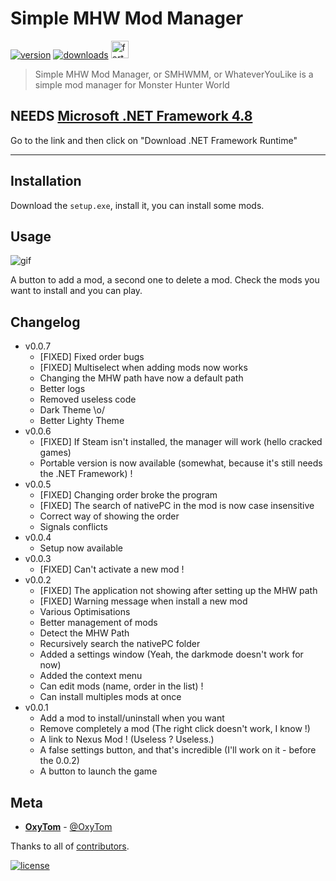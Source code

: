 # Simple MHW Mod Manager

[![version](https://img.shields.io/github/v/release/oxypomme/SimpleMhwModManager?label=Version&style=for-the-badge)](https://shields.io)
[![downloads](https://img.shields.io/github/downloads/oxypomme/SimpleMhwModManager/total?style=for-the-badge)](https://shields.io) <a href="https://forthebadge.com/"><img src="https://forthebadge.com/images/badges/made-with-c-sharp.svg" alt="forthebadge" height="28"/></a>

> Simple MHW Mod Manager, or SMHWMM, or WhateverYouLike is a simple mod manager for Monster Hunter World

## NEEDS [Microsoft .NET Framework 4.8](https://dotnet.microsoft.com/download)

Go to the link and then click on "Download .NET Framework Runtime"

---

## Installation

Download the `setup.exe`, install it, you can install some mods.

## Usage

![gif](https://i.imgur.com/JAmO8Bf.gif)

A button to add a mod, a second one to delete a mod.
 Check the mods you want to install and you can play.

## Changelog

- v0.0.7
  - [FIXED] Fixed order bugs
  - [FIXED] Multiselect when adding mods now works
  - Changing the MHW path have now a default path
  - Better logs
  - Removed useless code
  - Dark Theme \o/
  - Better Lighty Theme
- v0.0.6
  - [FIXED] If Steam isn't installed, the manager will work (hello cracked games)
  - Portable version is now available (somewhat, because it's still needs the .NET Framework) !
- v0.0.5
  - [FIXED] Changing order broke the program
  - [FIXED] The search of nativePC in the mod is now case insensitive
  - Correct way of showing the order
  - Signals conflicts
- v0.0.4
  - Setup now available
- v0.0.3
  - [FIXED] Can't activate a new mod !
- v0.0.2
  - [FIXED] The application not showing after setting up the MHW path
  - [FIXED] Warning message when install a new mod
  - Various Optimisations
  - Better management of mods
  - Detect the MHW Path
  - Recursively search the nativePC folder
  - Added a settings window (Yeah, the darkmode doesn't work for now)
  - Added the context menu
  - Can edit mods (name, order in the list) !
  - Can install multiples mods at once
- v0.0.1
  - Add a mod to install/uninstall when you want
  - Remove completely a mod (The right click doesn't work, I know !)
  - A link to Nexus Mod ! (Useless ? Useless.)
  - A false settings button, and that's incredible (I'll work on it - before the 0.0.2)
  - A button to launch the game

## Meta

- [**OxyTom**](https://github.com/oxypomme) - [@OxyTom](https://twitter.com/OxyT0m8)

Thanks to all of [contributors](https://github.com/oxypomme/SimpleMhwModManager/contributors).

[![license](https://img.shields.io/github/license/oxypomme/SimpleMhwModManager?style=for-the-badge)](https://github.com/oxypomme/SimpleMhwModManager/blob/master/LICENSE)
